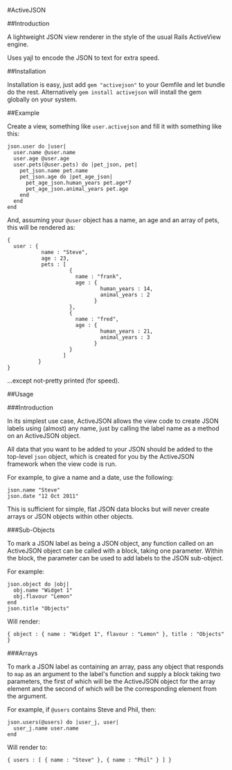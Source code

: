 #ActiveJSON

##Introduction

A lightweight JSON view renderer in the style of the usual Rails ActiveView engine.

Uses yajl to encode the JSON to text for extra speed.

##Installation

Installation is easy, just add `gem "activejson"` to your Gemfile and let bundle do the rest.  Alternatively `gem install activejson` will install the gem globally on your system.

##Example

Create a view, something like `user.activejson` and fill it with something like this:

    json.user do |user|
      user.name @user.name
      user.age @user.age
      user.pets(@user.pets) do |pet_json, pet|
        pet_json.name pet.name
        pet_json.age do |pet_age_json|
          pet_age_json.human_years pet.age*7
          pet_age_json.animal_years pet.age
        end
      end
    end

And, assuming your `@user` object has a name, an age and an array of pets, this will be rendered as:

    {
      user : {
               name : "Steve",
               age : 23,
               pets : [ 
                        { 
                          name : "frank",
                          age : { 
                                  human_years : 14,
                                  animal_years : 2 
                                }
                        },
                        {
                          name : "fred",
                          age : {
                                  human_years : 21,
                                  animal_years : 3
                                }
                        }
                      ]
              }
    }

...except not-pretty printed (for speed).

##Usage

###Introduction

In its simplest use case, ActiveJSON allows the view code to create JSON labels using (almost) any name, just by calling the label name as a method on an ActiveJSON object.

All data that you want to be added to your JSON should be added to the top-level `json` object, which is created for you by the ActiveJSON framework when the view code is run.

For example, to give a name and a date, use the following:

    json.name "Steve"
    json.date "12 Oct 2011"

This is sufficient for simple, flat JSON data blocks but will never create arrays or JSON objects within other objects.

###Sub-Objects

To mark a JSON label as being a JSON object, any function called on an ActiveJSON object can be called with a block, taking one parameter.  Within the block, the parameter can be used to add labels to the JSON sub-object.

For example:

    json.object do |obj|
      obj.name "Widget 1"
      obj.flavour "Lemon"
    end
    json.title "Objects"

Will render:

    { object : { name : "Widget 1", flavour : "Lemon" }, title : "Objects" }

###Arrays

To mark a JSON label as containing an array, pass any object that responds to `map` as an argument to the label's function and supply a block taking two parameters, the first of which will be the ActiveJSON object for the array element and the second of which will be the corresponding element from the argument.

For example, if `@users` contains Steve and Phil, then:

    json.users(@users) do |user_j, user|
      user_j.name user.name
    end

Will render to:

    { users : [ { name : "Steve" }, { name : "Phil" } ] }
